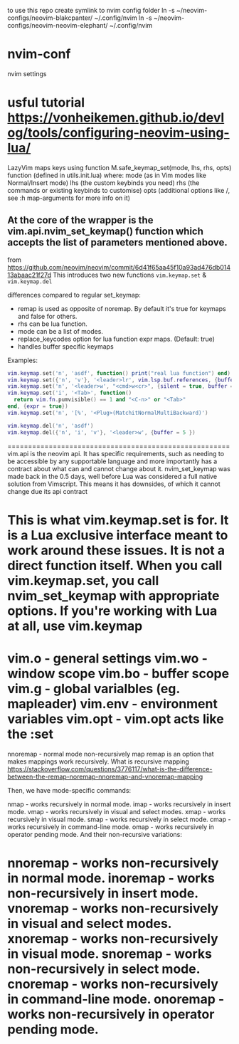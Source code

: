 to use this repo create symlink to nvim config folder
ln -s ~/neovim-configs/neovim-blakcpanter/ ~/.config/nvim
ln -s ~/neovim-configs/neovim-neovim-elephant/ ~/.config/nvim



# nvim-conf
nvim settings


usful tutorial 
https://vonheikemen.github.io/devlog/tools/configuring-neovim-using-lua/
======================================================
LazyVim maps keys using function M.safe_keymap_set(mode, lhs, rhs, opts) function (defined in utils.init.lua) where:
mode (as in Vim modes like Normal/Insert mode)
lhs (the custom keybinds you need)
rhs (the commands or existing keybinds to customise)
opts (additional options like <silent>/<noremap>, see :h map-arguments for more info on it)

At the core of the wrapper is the vim.api.nvim_set_keymap() function which accepts the list of parameters mentioned above.
------------------------------------------------------------------------
from https://github.com/neovim/neovim/commit/6d41f65aa45f10a93ad476db01413abaac21f27d
This introduces two new functions `vim.keymap.set` & `vim.keymap.del`

differences compared to regular set_keymap:
- remap is used as opposite of noremap. By default it's true for <Plug> keymaps and false for others.
- rhs can be lua function.
- mode can be a list of modes.
- replace_keycodes option for lua function expr maps. (Default: true)
- handles buffer specific keymaps

Examples:
```lua
vim.keymap.set('n', 'asdf', function() print("real lua function") end)
vim.keymap.set({'n', 'v'}, '<leader>lr', vim.lsp.buf.references, {buffer=true})
vim.keymap.set('n', '<leader>w', "<cmd>w<cr>", {silent = true, buffer = 5 })
vim.keymap.set('i', '<Tab>', function()
  return vim.fn.pumvisible() == 1 and "<C-n>" or "<Tab>"
end, {expr = true})
vim.keymap.set('n', '[%', '<Plug>(MatchitNormalMultiBackward)')

vim.keymap.del('n', 'asdf')
vim.keymap.del({'n', 'i', 'v'}, '<leader>w', {buffer = 5 })
```
======================================================
vim.api is the neovim api. It has specific requirements, such as needing to be accessible by any supportable language and more importantly has a contract about what can and cannot change about it. nvim_set_keymap was made back in the 0.5 days, well before Lua was considered a full native solution from Vimscript. This means it has downsides, of which it cannot change due its api contract

This is what vim.keymap.set is for. It is a Lua exclusive interface meant to work around these issues. It is not a direct function itself. When you call vim.keymap.set, you call nvim_set_keymap with appropriate options. If you're working with Lua at all, use vim.keymap
======================================================

vim.o - general settings
vim.wo - window scope
vim.bo - buffer scope
vim.g - global varialbles (eg. mapleader)
vim.env - environment variables
vim.opt - vim.opt acts like the :set
======================================================
nnoremap - normal mode non-recursively map 
remap is an option that makes mappings work recursively. What is recursive mapping https://stackoverflow.com/questions/3776117/what-is-the-difference-between-the-remap-noremap-nnoremap-and-vnoremap-mapping

Then, we have mode-specific commands:

nmap - works recursively in normal mode.
imap - works recursively in insert mode.
vmap - works recursively in visual and select modes.
xmap - works recursively in visual mode.
smap - works recursively in select mode.
cmap - works recursively in command-line mode.
omap - works recursively in operator pending mode.
And their non-recursive variations:

nnoremap - works non-recursively in normal mode.
inoremap - works non-recursively in insert mode.
vnoremap - works non-recursively in visual and select modes.
xnoremap - works non-recursively in visual mode.
snoremap - works non-recursively in select mode.
cnoremap - works non-recursively in command-line mode.
onoremap - works non-recursively in operator pending mode.
======================================================
